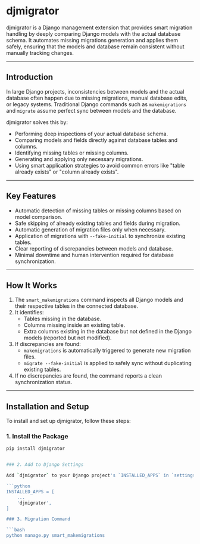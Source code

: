 # djmigrator

djmigrator is a Django management extension that provides smart migration handling by deeply comparing Django models with the actual database schema. It automates missing migrations generation and applies them safely, ensuring that the models and database remain consistent without manually tracking changes.

---

## Introduction

In large Django projects, inconsistencies between models and the actual database often happen due to missing migrations, manual database edits, or legacy systems. Traditional Django commands such as `makemigrations` and `migrate` assume perfect sync between models and the database.

djmigrator solves this by:

- Performing deep inspections of your actual database schema.
- Comparing models and fields directly against database tables and columns.
- Identifying missing tables or missing columns.
- Generating and applying only necessary migrations.
- Using smart application strategies to avoid common errors like "table already exists" or "column already exists".

---

## Key Features

- Automatic detection of missing tables or missing columns based on model comparison.
- Safe skipping of already existing tables and fields during migration.
- Automatic generation of migration files only when necessary.
- Application of migrations with `--fake-initial` to synchronize existing tables.
- Clear reporting of discrepancies between models and database.
- Minimal downtime and human intervention required for database synchronization.

---

## How It Works

1. The `smart_makemigrations` command inspects all Django models and their respective tables in the connected database.
2. It identifies:
    - Tables missing in the database.
    - Columns missing inside an existing table.
    - Extra columns existing in the database but not defined in the Django models (reported but not modified).
3. If discrepancies are found:
    - `makemigrations` is automatically triggered to generate new migration files.
    - `migrate --fake-initial` is applied to safely sync without duplicating existing tables.
4. If no discrepancies are found, the command reports a clean synchronization status.

---

## Installation and Setup

To install and set up djmigrator, follow these steps:

### 1. Install the Package

```bash
pip install djmigrator


### 2. Add to Django Settings

Add `djmigrator` to your Django project's `INSTALLED_APPS` in `settings.py`:

```python
INSTALLED_APPS = [
    ...
    'djmigrator',
]

### 3. Migration Command

```bash
python manage.py smart_makemigrations
